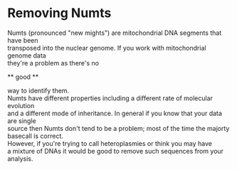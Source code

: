 # Removing Numts


Numts (pronounced "new mights") are mitochondrial DNA segments that have been <br>
transposed into the nuclear genome. If you work with mitochondrial genome data <br>
they're a problem as there's no

** good **

way to identify them. <br>
Numts have different properties including a different rate of molecular evolution <br>
and a different mode of inheritance. In general if you know that your data are single <br>
source then Numts don't tend to be a problem; most of the time the majorty basecall is correct.<br> However, if you're trying to call heteroplasmies or think you may have <br> a mixture of DNAs it would be good to remove such sequences from your analysis. <br><br>






